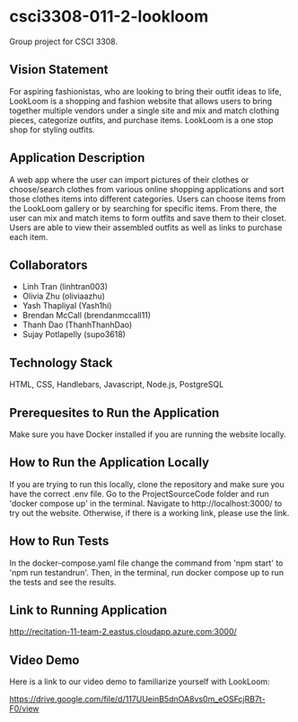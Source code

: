 # csci3308-011-2-lookloom
Group project for CSCI 3308.

## Vision Statement
For aspiring fashionistas, who are looking to bring their outfit ideas to life, LookLoom is a shopping and fashion website that allows users to bring together multiple vendors under a single site and mix and match clothing pieces, categorize outfits, and purchase items. LookLoom is a one stop shop for styling outfits.

## Application Description
  A web app where the user can import pictures of their clothes or choose/search clothes from various online shopping applications and sort those clothes items into different categories. Users can choose items from the LookLoom gallery or by searching for specific items. From there, the user can mix and match items to form outfits and save them to their closet. Users are able to view their assembled outfits as well as links to purchase each item.

## Collaborators
- Linh Tran (linhtran003)
- Olivia Zhu (oliviaazhu)
- Yash Thapliyal (Yash1hi)
- Brendan McCall (brendanmccall11)
- Thanh Dao (ThanhThanhDao)
- Sujay Potlapelly (supo3618)

## Technology Stack
HTML, CSS, Handlebars, Javascript, Node.js, PostgreSQL

## Prerequesites to Run the Application 
Make sure you have Docker installed if you are running the website locally.

## How to Run the Application Locally
If you are trying to run this locally, clone the repository and make sure you have the correct .env file. Go to the ProjectSourceCode folder and run 'docker compose up' in the terminal. Navigate to http://localhost:3000/ to try out the website. Otherwise, if there is a working link, please use the link. 

## How to Run Tests
In the docker-compose.yaml file change the command from 'npm start' to 'npm run testandrun'. Then, in the terminal, run docker compose up to run the tests and see the results.

## Link to Running Application
http://recitation-11-team-2.eastus.cloudapp.azure.com:3000/

## Video Demo
Here is a link to our video demo to familiarize yourself with LookLoom:

https://drive.google.com/file/d/117UUeinB5dnOA8vs0m_eOSFcjRB7t-F0/view 
